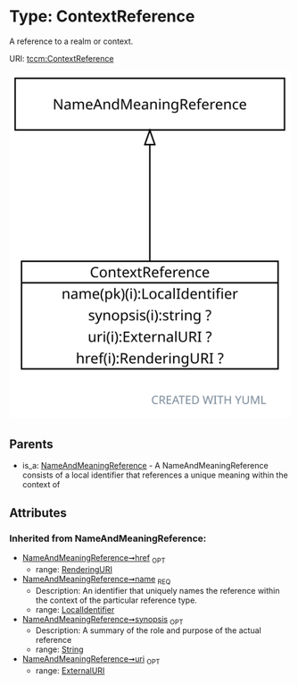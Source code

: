 
# Type: ContextReference


A reference to a realm or context.

URI: [tccm:ContextReference](https://hotecosystem.org/tccm/ContextReference)


![img](images/ContextReference.svg)

## Parents

 *  is_a: [NameAndMeaningReference](NameAndMeaningReference.md) - A NameAndMeaningReference consists of a local identifier that references a unique meaning within the context of

## Attributes


### Inherited from NameAndMeaningReference:

 * [NameAndMeaningReference➞href](NameAndMeaningReference_href.md)  <sub>OPT</sub>
    * range: [RenderingURI](types/RenderingURI.md)
 * [NameAndMeaningReference➞name](NameAndMeaningReference_name.md)  <sub>REQ</sub>
    * Description: An identifier that uniquely names the reference within the context of the particular reference type.
    * range: [LocalIdentifier](types/LocalIdentifier.md)
 * [NameAndMeaningReference➞synopsis](NameAndMeaningReference_synopsis.md)  <sub>OPT</sub>
    * Description: A summary of the role and purpose of the actual reference
    * range: [String](types/String.md)
 * [NameAndMeaningReference➞uri](NameAndMeaningReference_uri.md)  <sub>OPT</sub>
    * range: [ExternalURI](types/ExternalURI.md)
